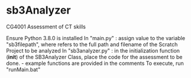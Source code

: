 # sb3Analyzer
CG4001 Assessment of CT skills


Ensure Python 3.8.0 is installed
In "main.py" :          assign value <filepath> to the variable "sb3filepath", where <filepath> refers to the full path and filename of the Scratch Project to be analyzed
In "sb3analyzer.py" :   in the initialization function (__init__) of the SB3Analyzer Class, place the code for the assessment to be done.
                        -   example functions are provided in the comments
To execute, run "runMain.bat"